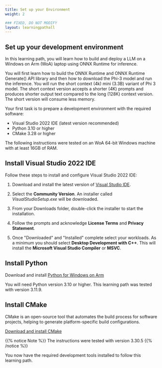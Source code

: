 ```yaml
---
title: Set up your Environment
weight: 2

### FIXED, DO NOT MODIFY
layout: learningpathall
---
```


## Set up your development environment

In this learning path, you will learn how to build and deploy a LLM on a Windows on Arm (WoA) laptop using ONNX Runtime for inference. 

You will first learn how to build the ONNX Runtime and ONNX Runtime Generate() API library and then how to download the Phi-3 model and run the inference. You will run the short context (4k) mini (3.3B) variant of Phi 3 model. The short context version accepts a shorter (4K) prompts and produces shorter output text compared to the long (128K) context version. The short version will consume less memory.

Your first task is to prepare a development environment with the required software:

- Visual Studio 2022 IDE (latest version recommended)
- Python 3.10 or higher
- CMake 3.28 or higher

The following instructions were tested on an WoA 64-bit Windows machine with at least 16GB of RAM.

## Install Visual Studio 2022 IDE

Follow these steps to install and configure Visual Studio 2022 IDE:

1. Download and install the latest version of [Visual Studio IDE](https://visualstudio.microsoft.com/downloads/). 

2. Select the **Community Version**. An installer called *VisualStudioSetup.exe* will be downloaded.

3. From your Downloads folder, double-click the installer to start the installation.

4. Follow the prompts and acknowledge **License Terms** and **Privacy Statement**.

5. Once "Downloaded" and "Installed" complete select your workloads. As a minimum you should select **Desktop Development with C++**. This will install the **Microsoft Visual Studio Compiler** or **MSVC**.

## Install Python

Download and install [Python for Windows on Arm](/install-guides/py-woa)

You will need Python version 3.10 or higher. This learning path was tested with version 3.11.9.

## Install CMake

CMake is an open-source tool that automates the build process for software projects, helping to generate platform-specific build configurations.

[Download and install CMake](/install-guides/cmake)

{{% notice Note %}}
The instructions were tested with version 3.30.5
{{% /notice %}}

You now have the required development tools installed to follow this learning path.
